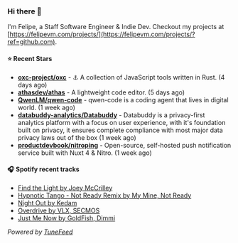 ### Hi there 👋

I'm Felipe, a Staff Software Engineer & Indie Dev. Checkout my projects at [https://felipevm.com/projects/](https://felipevm.com/projects/?ref=github.com).

#### ⭐ Recent Stars
- **[oxc-project/oxc](https://github.com/oxc-project/oxc)** - ⚓ A collection of JavaScript tools written in Rust. (4 days ago)
- **[athasdev/athas](https://github.com/athasdev/athas)** - A lightweight code editor. (5 days ago)
- **[QwenLM/qwen-code](https://github.com/QwenLM/qwen-code)** - qwen-code is a coding agent that lives in digital world. (1 week ago)
- **[databuddy-analytics/Databuddy](https://github.com/databuddy-analytics/Databuddy)** - Databuddy is a privacy-first analytics platform with a focus on user experience, with it&#39;s foundation built on privacy, it ensures complete compliance with most major data privacy laws out of the box (1 week ago)
- **[productdevbook/nitroping](https://github.com/productdevbook/nitroping)** - Open-source, self-hosted push notification service built with Nuxt 4 &amp; Nitro. (1 week ago)

#### 🎧 Spotify recent tracks
- [Find the Light by Joey McCrilley](https://open.spotify.com/track/2fMTIOfv8jzsDyHGnHbDlz)
- [Hypnotic Tango - Not Ready Remix by My Mine, Not Ready](https://open.spotify.com/track/0t17UiUpuSszMFx4y3tzHl)
- [Night Out by Kedam](https://open.spotify.com/track/7texBUhFxiH5nsSYPKnJ8Y)
- [Overdrive by VLX, SECMOS](https://open.spotify.com/track/247BmEjUfn85RWghNwJZsf)
- [Just Me Now by GoldFish, Dimmi](https://open.spotify.com/track/53NEQrpL1uxa6zOkhnkBYe)

_Powered by [TuneFeed](https://tunefeed.app?ref=github.com)_
